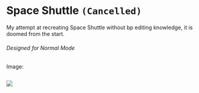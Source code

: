 # Space Shuttle `(Cancelled)`

My attempt at recreating Space Shuttle  without bp editing knowledge, it is doomed from the start.

###### Designed for Normal Mode



Image:

<img title="" src="file:///Media/Screenshot_20241201_122712.png" alt="" data-align="inline">

![](/home/razant3/Others/GitHub%20Projects/SpaceT3/Media/Screenshot_20241201_122939.png)


